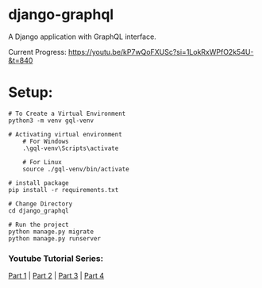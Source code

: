 # django-graphql
A Django application with GraphQL interface.


Current Progress:
https://youtu.be/kP7wQoFXUSc?si=1LokRxWPfO2k54U-&t=840

# Setup:
```
# To Create a Virtual Environment
python3 -m venv gql-venv

# Activating virtual environment
    # For Windows
    .\gql-venv\Scripts\activate

    # For Linux
    source ./gql-venv/bin/activate

# install package
pip install -r requirements.txt

# Change Directory
cd django_graphql

# Run the project
python manage.py migrate
python manage.py runserver
```

### Youtube Tutorial Series:
[Part 1](https://www.youtube.com/watch?v=kP7wQoFXUSc)
|
[Part 2](https://www.youtube.com/watch?v=unz3RgL9A-Y)
| 
[Part 3](https://www.youtube.com/watch?v=3819x3b43Ok)
|
[Part 4](https://www.youtube.com/watch?v=pyV2_F9wlk8)